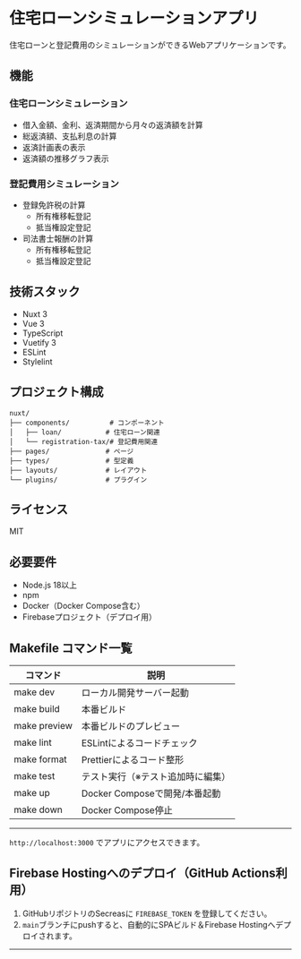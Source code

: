 # 住宅ローンシミュレーションアプリ

住宅ローンと登記費用のシミュレーションができるWebアプリケーションです。

## 機能

### 住宅ローンシミュレーション
- 借入金額、金利、返済期間から月々の返済額を計算
- 総返済額、支払利息の計算
- 返済計画表の表示
- 返済額の推移グラフ表示

### 登記費用シミュレーション
- 登録免許税の計算
  - 所有権移転登記
  - 抵当権設定登記
- 司法書士報酬の計算
  - 所有権移転登記
  - 抵当権設定登記

## 技術スタック

- Nuxt 3
- Vue 3
- TypeScript
- Vuetify 3
- ESLint
- Stylelint

## プロジェクト構成

```
nuxt/
├── components/          # コンポーネント
│   ├── loan/           # 住宅ローン関連
│   └── registration-tax/# 登記費用関連
├── pages/              # ページ
├── types/              # 型定義
├── layouts/            # レイアウト
└── plugins/            # プラグイン
```

## ライセンス

MIT

## 必要要件
- Node.js 18以上
- npm
- Docker（Docker Compose含む）
- Firebaseプロジェクト（デプロイ用）

## Makefile コマンド一覧

| コマンド           | 説明                                 |
|--------------------|--------------------------------------|
| make dev           | ローカル開発サーバー起動             |
| make build         | 本番ビルド                           |
| make preview       | 本番ビルドのプレビュー               |
| make lint          | ESLintによるコードチェック           |
| make format        | Prettierによるコード整形             |
| make test          | テスト実行（※テスト追加時に編集）    |
| make up            | Docker Composeで開発/本番起動        |
| make down          | Docker Compose停止                   |

---

`http://localhost:3000` でアプリにアクセスできます。

## Firebase Hostingへのデプロイ（GitHub Actions利用）

1. GitHubリポジトリのSecreasに `FIREBASE_TOKEN` を登録してください。
2. `main`ブランチにpushすると、自動的にSPAビルド＆Firebase Hostingへデプロイされます。

---

